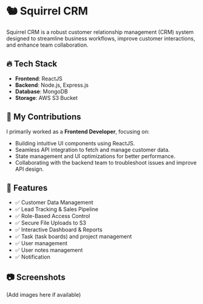 # 🐿️ Squirrel CRM

Squirrel CRM is a robust customer relationship management (CRM) system designed to streamline business workflows, improve customer interactions, and enhance team collaboration.

## 🔥 Tech Stack

- **Frontend**: ReactJS
- **Backend**: Node.js, Express.js
- **Database**: MongoDB
- **Storage**: AWS S3 Bucket

## 🚀 My Contributions

I primarily worked as a **Frontend Developer**, focusing on:

- Building intuitive UI components using ReactJS.  
- Seamless API integration to fetch and manage customer data.  
- State management and UI optimizations for better performance.  
- Collaborating with the backend team to troubleshoot issues and improve API design.

## 📌 Features

- ✅ Customer Data Management  
- ✅ Lead Tracking & Sales Pipeline  
- ✅ Role-Based Access Control  
- ✅ Secure File Uploads to S3  
- ✅ Interactive Dashboard & Reports
- ✅ Task (task boards) and project management
- ✅ User management
- ✅ User notes management
- ✅ Notification

## 📷 Screenshots

(Add images here if available)
